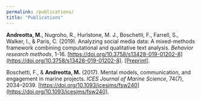 ```yaml
---
permalink: /publications/
title: "Publications"
---
```


**Andreotta, M.**, Nugroho, R., Hurlstone, M. J., Boschetti, F., Farrell, S., Walker, I., & Paris, C. (2019). Analyzing social media data: A mixed-methods framework combining computational and qualitative text analysis. *Behavior research methods*, 1-16. [https://doi.org/10.3758/s13428-019-01202-8](https://doi.org/10.3758/s13428-019-01202-8). [\[Preprint\]](https://psyarxiv.com/bynz4/).

Boschetti, F., & **Andreotta, M.** (2017). Mental models, communication, and engagement in marine projects. *ICES Journal of Marine Science*, 74(7), 2034–2039. [https://doi.org/10.1093/icesjms/fsw240](https://doi.org/10.1093/icesjms/fsw240).
